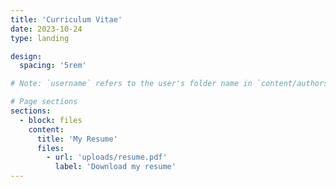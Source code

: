 ```yaml
---
title: 'Curriculum Vitae'
date: 2023-10-24
type: landing

design:
  spacing: '5rem'

# Note: `username` refers to the user's folder name in `content/authors/`

# Page sections
sections:
  - block: files
    content:
      title: 'My Resume'
      files:
        - url: 'uploads/resume.pdf'
          label: 'Download my resume'
---
```

